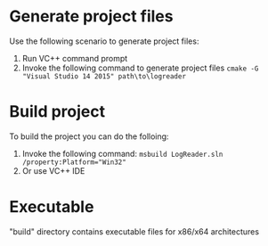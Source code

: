 Generate project files
==============================

Use the following scenario to generate project files:

1. Run VC++ command prompt
2. Invoke the following command to generate project files `cmake -G "Visual Studio 14 2015" path\to\logreader`

Build project
===============================

To build the project you can do the folloing:
1. Invoke the following command: `msbuild LogReader.sln /property:Platform="Win32"`
2. Or use VC++ IDE

Executable
================================

"build" directory contains executable files for x86/x64 architectures
